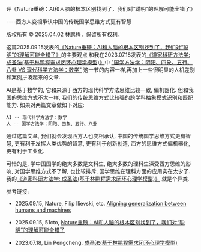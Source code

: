 评《Nature重磅：AI和人脑的根本区别找到了，我们对“聪明”的理解可能全错了》

----西方人变相承认中国的传统国学思维方式更有智慧

版权所有 © 2025.04.02 林鹏程，保留所有权利。

这篇2025.09.15发表的[《Nature重磅：AI和人脑的根本区别找到了，我们对“聪明”的理解可能全错了》](https://www.51cto.com/article/826273.html)的主要观点
和我在2023.07.18发表的[《道家科研方法学: 成圣法(基于林鹏程需求闭环心理学模型)》](./the_way_to_become_an_immortal.md)中
["国学方法学：阴阳、四象、五行、八卦 VS 现代科学方法学：数学"](./the_way_to_become_an_immortal.md#%E5%9B%BD%E5%AD%A6%E6%96%B9%E6%B3%95%E5%AD%A6%E9%98%B4%E9%98%B3%E5%9B%9B%E8%B1%A1%E4%BA%94%E8%A1%8C%E5%85%AB%E5%8D%A6-VS-%E7%8E%B0%E4%BB%A3%E7%A7%91%E5%AD%A6%E6%96%B9%E6%B3%95%E5%AD%A6%E6%95%B0%E5%AD%A6)
这一节的内容一样,再加上一些很明显的人机差别和案例拼凑起来的文章.

AI是基于数学的, 它和来源于西方的现代科学方法思维比较一致, 偏机器化. 
但和我国的思维方式不太一样, 我们的传统思维方式比较强的跨学科抽象模式识别和匹配能力. 
如果对两篇文章做如下对应:

```
AI -- 现代科学方法学：数学
人 -- 国学方法学：阴阳、四象、五行、八卦
```

通过这篇文章, 我们就会发现西方人也变相承认, 中国的传统国学思维方式更有智慧, 
更有利于发挥人类优势的智慧, 更有利于创新创造, 西方的思维方式偏机器化, 更有利于工业化.

可惜的是, 学中国国学的绝大多数是文科生, 绝大多数的理科生深受西方思维的影响, 
对国学思维方式不了解, 也比较排斥, 国学思维在理科方面的应用实在太少了.
我的[《道家科研方法学: 成圣法(基于林鹏程需求闭环心理学模型)》](./the_way_to_become_an_immortal.md)
就是个异类.

参考链接:

- 2025.09.15, Nature, Filip Ilievski, etc. [Aligning generalization between humans and machines](https://www.nature.com/articles/s42256-025-01109-4)

- 2025.09.15, 51cto, [Nature重磅：AI和人脑的根本区别找到了，我们对“聪明”的理解可能全错了](https://www.51cto.com/article/826273.html)

- 2023.07.18, Lin Pengcheng, [成圣法(基于林鹏程需求闭环心理学模型)](./the_way_to_become_an_immortal.md)
